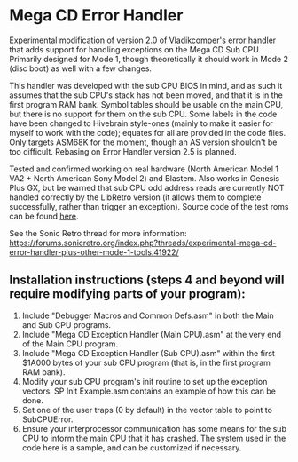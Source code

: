 # Mega CD Error Handler
Experimental modification of version 2.0 of [Vladikcomper's error handler](https://github.com/vladikcomper/md-modules) that adds support for handling exceptions on the Mega CD Sub CPU. Primarily designed for Mode 1, though theoretically it should work in Mode 2 (disc boot) as well with a few changes. 

This handler was developed with the sub CPU BIOS in mind, and as such it assumes that the sub CPU's stack has not been moved, and that it is in the first program RAM bank. Symbol tables should be usable on the main CPU, but there is no support for them on the sub CPU. Some labels in the code have been changed to Hivebrain style-ones (mainly to make it easier for myself to work with the code); equates for all are provided in the code files. Only targets ASM68K for the moment, though an AS version shouldn't be too difficult. Rebasing on Error Handler version 2.5 is planned.

Tested and confirmed working on real hardware (North American Model 1 VA2 + North American Sony Model 2) and Blastem. Also works in Genesis Plus GX, but be warned that sub CPU odd address reads are currently NOT handled correctly by the LibRetro version (it allows them to complete successfully, rather than trigger an exception).
Source code of the test roms can be found [here](https://github.com/OrionNavattan/Mega-CD-Error-Handler-Test).

See the Sonic Retro thread for more information: https://forums.sonicretro.org/index.php?threads/experimental-mega-cd-error-handler-plus-other-mode-1-tools.41922/

## Installation instructions (steps 4 and beyond will require modifying parts of your program):

1. Include "Debugger Macros and Common Defs.asm" in both the Main and Sub CPU programs.
2. Include "Mega CD Exception Handler (Main CPU).asm" at the very end of the Main CPU program.
3. Include "Mega CD Exception Handler (Sub CPU).asm" within the first $1A000 bytes of your sub CPU program (that is, in the first program RAM bank).
4. Modify your sub CPU program's init routine to set up the exception vectors. SP Init Example.asm contains an example of how this can be done.
5. Set one of the user traps (0 by default) in the vector table to point to SubCPUError.
6. Ensure your interprocessor communication has some means for the sub CPU to inform the main CPU that it has crashed. The system used in the code here is a sample, and can be customized if necessary.
